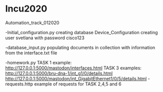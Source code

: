 # Incu2020
Automation_track_012020


-Initial_configuration.py
	creating database Device_Configuration
	creating user svetlana with password cisco123

-database_input.py
	populating documents in collection with information from the interface.txt file

-homework.py
	TASK 1 example:
		http://127.0.0.1:5000/mastodon/interfaces.html
	TASK 3 examples:
		http://127.0.0.1:5000/bru-dna-1/int_g1/0/details.html
		http://127.0.0.1:5000/mastodon/int_GigabitEthernet1/0/5/details.html
-requests.http
	example of requests for TASK 2,4,5 and 6
